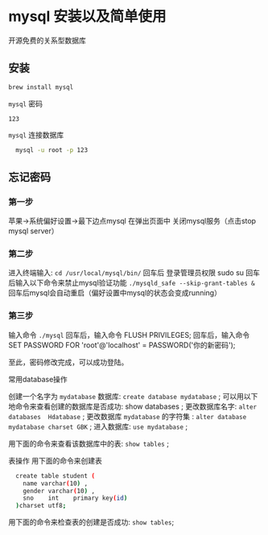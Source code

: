 # mysql 安装以及简单使用

开源免费的关系型数据库

## 安装

```bash
brew install mysql
```

`mysql` 密码

`123`

`mysql` 连接数据库

```bash
  mysql -u root -p 123
```

## 忘记密码

### 第一步

苹果->系统偏好设置->最下边点mysql 在弹出页面中 关闭mysql服务（点击stop mysql server）

### 第二步

进入终端输入: `cd /usr/local/mysql/bin/`
回车后 登录管理员权限 sudo su
回车后输入以下命令来禁止mysql验证功能 `./mysqld_safe --skip-grant-tables &`
回车后mysql会自动重启（偏好设置中mysql的状态会变成running）

### 第三步

输入命令 `./mysql`
回车后，输入命令 FLUSH PRIVILEGES;
回车后，输入命令 SET PASSWORD FOR 'root'@'localhost' = PASSWORD('你的新密码');

至此，密码修改完成，可以成功登陆。

常用database操作

创建一个名字为 `mydatabase` 数据库:  `create database mydatabase` ;
可以用以下地命令来查看创建的数据库是否成功: show databases ;
更改数据库名字: `alter databases  Hdatabase` ;
更改数据库 `mydatabase` 的字符集 :  `alter database mydatabase charset GBK` ;
进入数据库: `use mydatabase` ;

用下面的命令来查看该数据库中的表:  `show tables` ;

表操作
用下面的命令来创建表

```bash
  create table student (
    name varchar(10) ,
    gender varchar(10) ,
    sno    int    primary key(id)
  )charset utf8;
```

用下面的命令来检查表的创建是否成功:  `show tables`;
